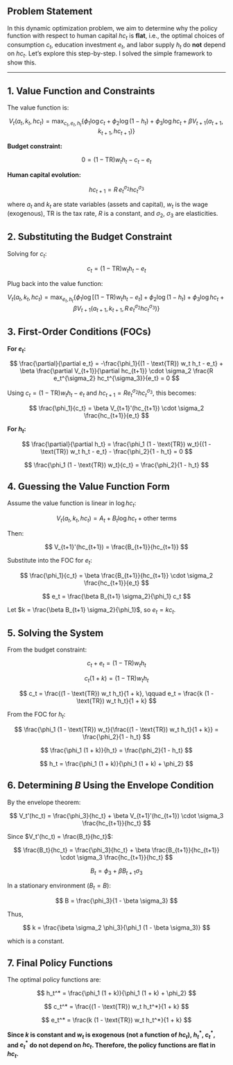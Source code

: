 ## Problem Statement

In this dynamic optimization problem, we aim to determine why the policy function with respect to human capital $hc_t$ is **flat**, i.e., the optimal choices of consumption $c_t$, education investment $e_t$, and labor supply $h_t$ do **not** depend on $hc_t$. Let’s explore this step-by-step. I solved the simple framework  to show this.

---

## 1. Value Function and Constraints

The value function is:

$$
V_t(a_t, k_t, hc_t) = \max_{c_t, e_t, h_t} \{ \phi_1 \log c_t + \phi_2 \log (1 - h_t) + \phi_3 \log hc_t + \beta V_{t+1}(a_{t+1}, k_{t+1}, hc_{t+1}) \}
$$

**Budget constraint:**

$$
0 = (1 - \text{TR}) w_t h_t - c_t - e_t
$$

**Human capital evolution:**

$$
hc_{t+1} = R\, e_t^{\sigma_2} hc_t^{\sigma_3}
$$

where $a_t$ and $k_t$ are state variables (assets and capital), $w_t$ is the wage (exogenous), $\text{TR}$ is the tax rate, $R$ is a constant, and $\sigma_2$, $\sigma_3$ are elasticities.



## 2. Substituting the Budget Constraint

Solving for $c_t$:

$$
c_t = (1 - \text{TR}) w_t h_t - e_t
$$

Plug back into the value function:

$$
V_t(a_t, k_t, hc_t) = \max_{e_t, h_t} \{ \phi_1 \log [ (1 - \text{TR}) w_t h_t - e_t ] + \phi_2 \log (1 - h_t) + \phi_3 \log hc_t + \beta V_{t+1}(a_{t+1}, k_{t+1}, R\, e_t^{\sigma_2} hc_t^{\sigma_3}) \}
$$



## 3. First-Order Conditions (FOCs)

**For $e_t$:**

$$
\frac{\partial}{\partial e_t} = -\frac{\phi_1}{(1 - \text{TR}) w_t h_t - e_t} + \beta \frac{\partial V_{t+1}}{\partial hc_{t+1}} \cdot \sigma_2 \frac{R e_t^{\sigma_2} hc_t^{\sigma_3}}{e_t} = 0
$$

Using $c_t = (1 - \text{TR}) w_t h_t - e_t$ and $hc_{t+1} = R e_t^{\sigma_2} hc_t^{\sigma_3}$, this becomes:

$$
\frac{\phi_1}{c_t} = \beta V_{t+1}'(hc_{t+1}) \cdot \sigma_2 \frac{hc_{t+1}}{e_t}
$$

**For $h_t$:**

$$
\frac{\partial}{\partial h_t} = \frac{\phi_1 (1 - \text{TR}) w_t}{(1 - \text{TR}) w_t h_t - e_t} - \frac{\phi_2}{1 - h_t} = 0
$$

$$
\frac{\phi_1 (1 - \text{TR}) w_t}{c_t} = \frac{\phi_2}{1 - h_t}
$$



## 4. Guessing the Value Function Form

Assume the value function is linear in $\log hc_t$:

$$
V_t(a_t, k_t, hc_t) = A_t + B_t \log hc_t + \text{other terms}
$$

Then:

$$
V_{t+1}'(hc_{t+1}) = \frac{B_{t+1}}{hc_{t+1}}
$$

Substitute into the FOC for $e_t$:

$$
\frac{\phi_1}{c_t} = \beta \frac{B_{t+1}}{hc_{t+1}} \cdot \sigma_2 \frac{hc_{t+1}}{e_t}
$$

$$
e_t = \frac{\beta B_{t+1} \sigma_2}{\phi_1} c_t
$$

Let $k = \frac{\beta B_{t+1} \sigma_2}{\phi_1}$, so $e_t = k c_t$.


## 5. Solving the System

From the budget constraint:

$$
c_t + e_t = (1 - \text{TR}) w_t h_t
$$

$$
c_t (1 + k) = (1 - \text{TR}) w_t h_t
$$

$$
c_t = \frac{(1 - \text{TR}) w_t h_t}{1 + k}, \qquad e_t = \frac{k (1 - \text{TR}) w_t h_t}{1 + k}
$$

From the FOC for $h_t$:

$$
\frac{\phi_1 (1 - \text{TR}) w_t}{\frac{(1 - \text{TR}) w_t h_t}{1 + k}} = \frac{\phi_2}{1 - h_t}
$$

$$
\frac{\phi_1 (1 + k)}{h_t} = \frac{\phi_2}{1 - h_t}
$$

$$
h_t = \frac{\phi_1 (1 + k)}{\phi_1 (1 + k) + \phi_2}
$$



## 6. Determining $B$ Using the Envelope Condition

By the envelope theorem:

$$
V_t'(hc_t) = \frac{\phi_3}{hc_t} + \beta V_{t+1}'(hc_{t+1}) \cdot \sigma_3 \frac{hc_{t+1}}{hc_t}
$$

Since $V_t'(hc_t) = \frac{B_t}{hc_t}$:

$$
\frac{B_t}{hc_t} = \frac{\phi_3}{hc_t} + \beta \frac{B_{t+1}}{hc_{t+1}} \cdot \sigma_3 \frac{hc_{t+1}}{hc_t}
$$

$$
B_t = \phi_3 + \beta B_{t+1} \sigma_3
$$

In a stationary environment ($B_t = B$):

$$
B = \frac{\phi_3}{1 - \beta \sigma_3}
$$

Thus,

$$
k = \frac{\beta \sigma_2 \phi_3}{\phi_1 (1 - \beta \sigma_3)}
$$

which is a constant.



## 7. Final Policy Functions

The optimal policy functions are:

$$
h_t^* = \frac{\phi_1 (1 + k)}{\phi_1 (1 + k) + \phi_2}
$$

$$
c_t^* = \frac{(1 - \text{TR}) w_t h_t^*}{1 + k}
$$

$$
e_t^* = \frac{k (1 - \text{TR}) w_t h_t^*}{1 + k}
$$

**Since $k$ is constant and $w_t$ is exogenous (not a function of $hc_t$), $h_t^*$, $c_t^*$, and $e_t^*$ do not depend on $hc_t$. Therefore, the policy functions are flat in $hc_t$.**